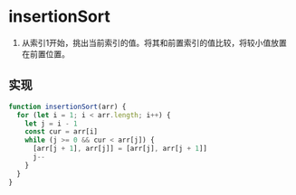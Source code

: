 # insertionSort
1. 从索引1开始，挑出当前索引的值。将其和前置索引的值比较，将较小值放置在前置位置。

## 实现
```js
function insertionSort(arr) {
  for (let i = 1; i < arr.length; i++) {
    let j = i - 1
    const cur = arr[i]
    while (j >= 0 && cur < arr[j]) {
      [arr[j + 1], arr[j]] = [arr[j], arr[j + 1]]
      j--
    }
  }
}
```
